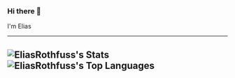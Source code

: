 ### Hi there 👋

I'm Elias

---
![EliasRothfuss's Stats](https://github-readme-stats.vercel.app/api?username=EliasRothfuss&theme=merko&show_icons=true&hide_border=true&count_private=true)
![EliasRothfuss's Top Languages](https://github-readme-stats.vercel.app/api/top-langs/?username=EliasRothfuss&theme=merko&show_icons=true&hide_border=true&layout=compact)
---

